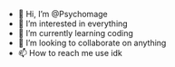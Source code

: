 - 👋 Hi, I’m @Psychomage
- 👀 I’m interested in everything
- 🌱 I’m currently learning coding
- 💞️ I’m looking to collaborate on anything
- 📫 How to reach me use idk 

<!---
Psychomage/Psychomage is a ✨ special ✨ repository because its `README.md` (this file) appears on your GitHub profile.
You can click the Preview link to take a look at your changes.
--->
